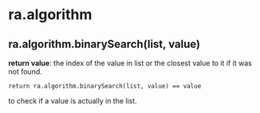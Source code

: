 # ra.algorithm

## ra.algorithm.binarySearch(list, value)
__return value__: the index of the value in list or the closest value to it if it was not found.

```
return ra.algorithm.binarySearch(list, value) == value
```
to check if a value is actually in the list.
